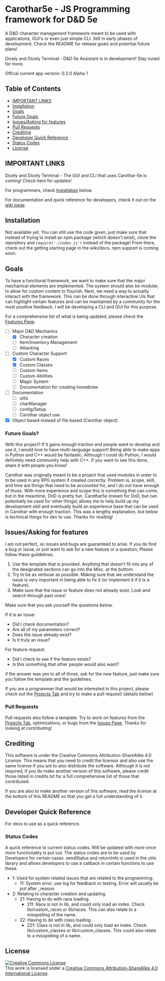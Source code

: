# Carothar5e - JS Programming framework for D&D 5e
A D&amp;D character management framework meant to be used with applications, GUI's or even just simple CLI. Still in early phases of development. Check the README for release goals and potential future plans! 

Dicely and Dicely Terminal - D&D 5e Assistant is in development! Stay tuned for more.

Offical current app version: 0.2.0 Alpha 1

## Table of Contents
- [IMPORTANT LINKS](#important-links)
- [Installation](#installation)
- [Goals](#goals)
- [Future Goals](#future-goals)
- [Issues/Asking for features](#issuesasking-for-features)
- [Pull Requests](#pull-requests)
- [Crediting](#crediting)
- [Developer Quick Reference](#developer-quick-reference)
- [Status Codes](#status-codes)
- [License](#license)

## IMPORTANT LINKS
Dicely and Dicely Terminal - The GUI and CLI that uses Carothar-5e is coming! Check here for updates!

For programmers, check [Installation](#installation) below.

For documentation and quick reference for developers, check it out on the [wiki page](https://github.com/toastielad/Carothar-5e/wiki).

## Installation
Not available yet. You can still use the code given, just make sure that instead of trying to install an npm package (which doesn't exist), clone the repository and `require('./index.js')` instead of the package! From there, check out the getting starting page in the wiki/docs. npm support is coming soon.

## Goals
To have a functional framework, we want to make sure that the major mechanical elements are implemented. The system should also be modular, to allow for custom content to flourish. Next, we need a way to actually interact with the framework. This can be done through interactive UIs that can highlight certain features and can be maintained by a community for the most positive feedback. I will be developing a CLI and GUI for this purpose.

For a comprehensive list of what is being updated, please check the [Features Page](https://github.com/users/toastielad/projects/2).

- [ ] Major D&D Mechanics
    - [x] Character creation
    - [ ] Item/Inventory Management
    - [ ] Attacking
- [ ] Custom Character Support
    - [x] Custom Races
    - [x] Custom Classes
    - [ ] Custom Items
    - [ ] Custom Abilities
    - [ ] Magic System
    - [ ] Documentation for creating homebrew
- [ ] Documentation
    - [ ] utils
    - [ ] charManager
    - [ ] config/Setup
    - [ ] Carothar object use
- [x] Object based instead of file based (Carothar object)

### Future Goals?
With this project? If it gains enough traction and people want to develop and use it, I would love to have multi-language support! Being able to make apps in Python and C++ would be fantastic. Although I could do Python, I would definitely need community help with C++. if you want to see this done, share it with people you know!

Carothar was originally meant to be a project that used modules in order to to be used in any RPG system if created correctly. Problem is, scope, skill, and time are things that need to be accounted for, and I do not have enough of those. With more experience and scope this is something that can come, but in the meantime, DnD is pretty fun. Carothar5e (meant for DnD, but can potentially be used for other things) allows me to help build up my development skill and eventually build an experience base that can be used in Carothar with enough traction. This was a lengthy explanation, but below is technical things for dev to use. Thanks for reading!

## Issues/Asking for features
I am not perfect, so issues and bugs are guaranteed to arise. If you do find a bug or issue, or just want to ask for a new feature or a question, Please follow these guildelines.

1. Use the template that is provided. Anything that doesn't fit into any of the designated sections can go into the Misc. at the bottom.
2. Try to be as verbose as possible. Making sure that we understand the issue is very important in being able to fix it (or implement it if it is a feature).
3. Make sure that the issue or feature does not already exist. Look and search through past ones!

Make sure that you ask yourself the questions below.

If it is an issue:
- Did I check documentation?
- Are all of my parameters correct?
- Does the issue already exist?
- Is it truly an issue?

For feature request:
- Did I check to see if the feature exists?
- Is this something that other people would also want?

if the answer was yes to all of those, ask for the new feature, just make sure you follow the template and the guidelines.

If you are a programmer that would be interested in this project, please check out the [Projects Tab](https://github.com/toastielad/Carothar-5e/projects?type=beta) and try to make a pull request! (details below)

### Pull Requests
Pull requests also follow a template. Try to work on features from the [Projects Tab](https://github.com/toastielad/Carothar-5e/projects?type=beta), optimizations, or bugs from the [Issues Page](https://github.com/toastielad/Carothar-5e/issues). Thanks for looking at contributing!

## Crediting
This software is under the Creative Commons Attribution-ShareAlike 4.0 License. This means that you need to credit the licensor and also use the same license if you are to also distribute the software. Although it is not required, if you do make another version of this software, please credit those listed in credits.txt for a full comprehensive list of those that contributed.

If you are also to make another version of this software, read the license at the bottom of this README so that you get a full understanding of it.

## Developer Quick Reference
For devs to use as a quick reference.

### Status Codes
A quick reference to current status codes. Will be updated with more once more functionality is put out. The status codes are to be used by Developers for certain cases.
sendStatus and returnInfo is used in the utils library and allows developers to use a callback in certain functions to use these.
- 1: Used for system related issues that are related to the programming.
    - 11: System error, use log for feedback or testing. Error will usually be put after _reason.
- 2: Relating to character creation and updating.
    - 21: Having to do with race loading.
        - 211: Race is not in lib, and could only load an index. Check lib/custom_races or lib/races. This can also relate to a misspelling of the name.
    - 22: Having to do with class loading.
        - 221: Class is not in lib, and could only load an index. Check lib/custom_classes or lib/custom_classes. This could also relate to a misspelling of a name.

## License
<a rel="license" href="http://creativecommons.org/licenses/by-sa/4.0/"><img alt="Creative Commons License" style="border-width:0" src="https://i.creativecommons.org/l/by-sa/4.0/88x31.png" /></a><br />This work is licensed under a <a rel="license" href="http://creativecommons.org/licenses/by-sa/4.0/">Creative Commons Attribution-ShareAlike 4.0 International License</a>.
